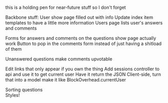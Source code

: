 this is a holding pen for near-future stuff so I don't forget

Backbone stuff:
  User show page filled out with info
  Update index item templates to have a little more information
    Users page lists user's answers and comments
    
  Forms for answers and comments on the questions show page actually work
  Button to pop in the comments form instead of just having a shitload of them

  Unanswered questions
  make comments upvotable

  Edit links that only appear if you own the thing
  Add sessions controller to api and use it to get current user
    Have it return the JSON
    Client-side, turn that into a model
    make it like BlockOverhead.currentUser

  Sorting questions  
  Styles!
